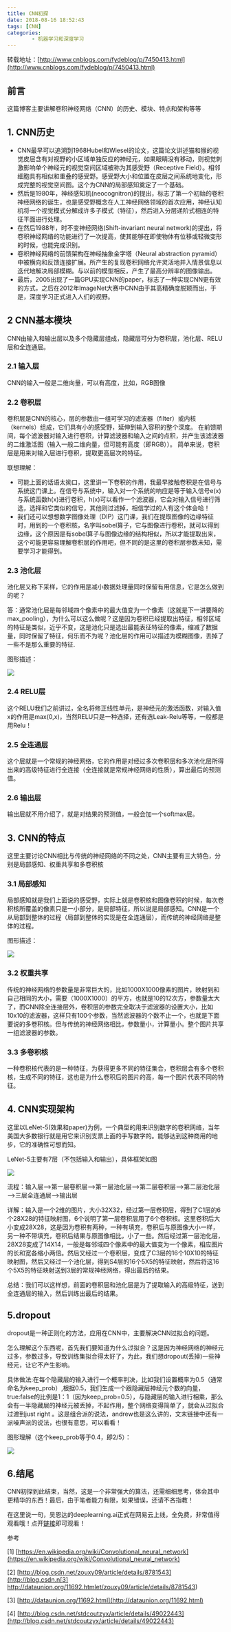 ```yaml
---
title: CNN初探
date: 2018-08-16 18:52:43
tags: [CNN]
categories:
		- 机器学习和深度学习
---
```

转载地址：[http://www.cnblogs.com/fydeblog/p/7450413.html](http://www.cnblogs.com/fydeblog/p/7450413.html)

## 前言

这篇博客主要讲解卷积神经网络（CNN）的历史、模块、特点和架构等等

## 1. CNN历史
* CNN最早可以追溯到1968Hubel和Wiesel的论文，这篇论文讲述猫和猴的视觉皮层含有对视野的小区域单独反应的神经元，如果眼睛没有移动，则视觉刺激影响单个神经元的视觉空间区域被称为其感受野（Receptive Field）。相邻细胞具有相似和重叠的感受野。感受野大小和位置在皮层之间系统地变化，形成完整的视觉空间图。这个为CNN的局部感知奠定了一个基础。
* 然后是1980年，神经感知机(neocognitron)的提出，标志了第一个初始的卷积神经网络的诞生，也是感受野概念在人工神经网络领域的首次应用，神经认知机将一个视觉模式分解成许多子模式（特征），然后进入分层递阶式相连的特征平面进行处理。
* 在然后1988年，时不变神经网络(Shift-invariant neural network)的提出，将卷积神经网络的功能进行了一次提高，使其能够在即使物体有位移或轻微变形的时候，也能完成识别。
* 卷积神经网络的前馈架构在神经抽象金字塔（Neural abstraction pyramid）中被横向和反馈连接扩展。所产生的复现卷积网络允许灵活地并入情景信息以迭代地解决局部模糊。与以前的模型相反，产生了最高分辨率的图像输出。
* 最后，2005出现了一篇GPU实现CNN的paper，标志了一种实现CNN更有效的方式，之后在2012年ImageNet大赛中CNN由于其高精确度脱颖而出，于是，深度学习正式进入人们的视野。
## 2 CNN基本模块
CNN由输入和输出层以及多个隐藏层组成，隐藏层可分为卷积层，池化层、RELU层和全连通层。

### 2.1 输入层
CNN的输入一般是二维向量，可以有高度，比如，RGB图像

### 2.2 卷积层
卷积层是CNN的核心，层的参数由一组可学习的滤波器（filter）或内核（kernels）组成，它们具有小的感受野，延伸到输入容积的整个深度。 在前馈期间，每个滤波器对输入进行卷积，计算滤波器和输入之间的点积，并产生该滤波器的二维激活图（输入一般二维向量，但可能有高度（即RGB））。 简单来说，卷积层是用来对输入层进行卷积，提取更高层次的特征。

联想理解：

* 可能上面的话语太拗口，这里讲一下卷积的作用，我最早接触卷积是在信号与系统这门课上。在信号与系统中，输入对一个系统的响应是等于输入信号e(x)与系统函数h(x)进行卷积，h(x)可以看作一个滤波器，它会对输入信号进行筛选，选择和它类似的信号，其他则过滤掉，相信学过的人有这个体会哈！
* 我们还可以想想数字图像处理（DIP）这门课，我们在提取图像的边缘特征时，用到的一个卷积核，名字叫sobel算子，它与图像进行卷积，就可以得到边缘，这个原因是有sobel算子与图像边缘的结构相似，所以才能提取出来，这个可能更容易理解卷积层的作用吧，但不同的是这里的卷积层参数未知，需要学习才能得到。
### 2.3 池化层
池化层又称下采样，它的作用是减小数据处理量同时保留有用信息，它是怎么做到的呢？

答：通常池化层是每邻域四个像素中的最大值变为一个像素（这就是下一讲要降的max_pooling），为什么可以这么做呢？这是因为卷积已经提取出特征，相邻区域的特征是类似，近乎不变，这是池化只是选出最能表征特征的像素，缩减了数据量，同时保留了特征，何乐而不为呢？池化层的作用可以描述为模糊图像，丢掉了一些不是那么重要的特征.

图形描述：

![](https://images2017.cnblogs.com/blog/1078653/201708/1078653-20170829213953624-1445041755.png)

### 2.4 RELU层
这个RELU我们之前讲过，全名将修正线性单元，是神经元的激活函数，对输入值x的作用是max(0,x)，当然RELU只是一种选择，还有选Leak-Relu等等，一般都是用Relu！

### 2.5 全连通层
这个层就是一个常规的神经网络，它的作用是对经过多次卷积层和多次池化层所得出来的高级特征进行全连接（全连接就是常规神经网络的性质），算出最后的预测值。

### 2.6 输出层
输出层就不用介绍了，就是对结果的预测值，一般会加一个softmax层。

## 3. CNN的特点
这里主要讨论CNN相比与传统的神经网络的不同之处，CNN主要有三大特色，分别是局部感知、权重共享和多卷积核

### 3.1 局部感知
局部感知就是我们上面说的感受野，实际上就是卷积核和图像卷积的时候，每次卷积核所覆盖的像素只是一小部分，是局部特征，所以说是局部感知。CNN是一个从局部到整体的过程（局部到整体的实现是在全连通层），而传统的神经网络是整体的过程。

图形描述：

![](https://images2017.cnblogs.com/blog/1078653/201708/1078653-20170829214448858-1477823922.png)

### 3.2 权重共享
传统的神经网络的参数量是非常巨大的，比如1000X1000像素的图片，映射到和自己相同的大小，需要（1000X1000）的平方，也就是10的12次方，参数量太大了，而CNN除全连接层外，卷积层的参数完全取决于滤波器的设置大小，比如10x10的滤波器，这样只有100个参数，当然滤波器的个数不止一个，也就是下面要说的多卷积核。但与传统的神经网络相比，参数量小，计算量小。整个图片共享一组滤波器的参数。

### 3.3 多卷积核
一种卷积核代表的是一种特征，为获得更多不同的特征集合，卷积层会有多个卷积核，生成不同的特征，这也是为什么卷积后的图片的高，每一个图片代表不同的特征。

## 4. CNN实现架构
这里以LeNet-5(效果和paper)为例，一个典型的用来识别数字的卷积网络，当年美国大多数银行就是用它来识别支票上面的手写数字的。能够达到这种商用的地步，它的准确性可想而知。

LeNet-5主要有7层（不包括输入和输出），具体框架如图

![](https://images2017.cnblogs.com/blog/1078653/201708/1078653-20170829214830265-1332499356.png)

流程：输入层——>第一层卷积层——>第一层池化层——>第二层卷积层——>第二层池化层——>三层全连通层——>输出层

详解：输入是一个2维的图片，大小32X32，经过第一层卷积层，得到了C1层的6个28X28的特征映射图，6个说明了第一层卷积层用了6个卷积核。这里卷积后大小变成28X28，这是因为卷积有两种，一种有填充，卷积后与原图像大小一样，另一种不带填充，卷积后结果与原图像相比，小了一些。然后经过第一层池化层，28X28变成了14X14，一般是每邻域四个像素中的最大值变为一个像素，相应图片的长和宽各缩小两倍。然后又经过一个卷积层，变成了C3层的16个10X10的特征映射图，然后又经过一个池化层，得到S4层的16个5X5的特征映射，然后将这16个5X5的特征映射送到3层的常规神经网络，得出最后的结果。

总结：我们可以这样想，前面的卷积层和池化层是为了提取输入的高级特征，送到全连通层的输入，然后训练出最后的结果。

## 5.dropout
dropout是一种正则化的方法，应用在CNN中，主要解决CNN过拟合的问题。

怎么理解这个东西呢，首先我们要知道为什么过拟合？这是因为神经网络的神经元过多，参数过多，导致训练集拟合得太好了，为此，我们想dropout(丢掉)一些神经元，让它不产生影响。

具体做法:在每个隐藏层的输入进行一个概率判决，比如我们设置概率为0.5（通常命名为keep_prob）,根据0.5，我们生成一个跟隐藏层神经元个数的向量，true:false的比例是1：1（因为keep_prob=0.5），与隐藏层的输入进行相乘，那么会有一半隐藏层的神经元被丢掉，不起作用，整个网络变得简单了，就会从过拟合过渡到just right 。这是组合派的说法，andrew也是这么讲的，文末链接中还有一派噪声派的说法，也很有意思，可以看看！

图形理解（这个keep_prob等于0.4，即2/5）：

![](https://images2017.cnblogs.com/blog/1078653/201708/1078653-20170830115048327-2007463236.png)

 
## 6.结尾
CNN初探到此结束，当然，这是一个非常强大的算法，还需细细思考，体会其中更精华的东西！最后，由于笔者能力有限，如果错误，还请不吝指教！

在这里说一句，吴恩达的deeplearning.ai正式在网易云上线，全免费，非常值得观看哦！点开[链接](http://mooc.study.163.com/smartSpec/detail/1001319001.htm)即可观看！

参考

[1] [https://en.wikipedia.org/wiki/Convolutional_neural_network](https://en.wikipedia.org/wiki/Convolutional_neural_network)

[2] [http://blog.csdn.net/zouxy09/article/details/8781543](http://blog.csdn.n[3] http://dataunion.org/11692.htmlet/zouxy09/article/details/8781543)

[3] [http://dataunion.org/11692.html](http://dataunion.org/11692.html)

[4] [http://blog.csdn.net/stdcoutzyx/article/details/49022443](http://blog.csdn.net/stdcoutzyx/article/details/49022443)